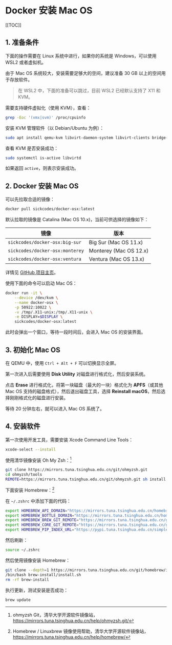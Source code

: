 # Docker 安装 Mac OS

[[TOC]]

## 1. 准备条件

下面的操作需要在 Linux 系统中进行，如果你的系统是 Windows，可以使用 WSL2 或者虚拟机。

由于 Mac OS 系统较大，安装需要足够大的空间，建议准备 30 GB 以上的空间用于存放软件。

> 在 WSL2 中，下面的准备可以跳过，目前 WSL2 已经默认支持了 X11 和 KVM。

需要支持硬件虚拟化（使用 KVM），查看：

```bash
grep -Eoc '(vmx|svm)' /proc/cpuinfo
```

安装 KVM 管理软件（以 Debian/Ubuntu 为例）：

```bash
sudo apt install qemu-kvm libvirt-daemon-system libvirt-clients bridge-utils virtinst virt-manager
```

查看 KVM 是否安装成功：

```bash
sudo systemctl is-active libvirtd
```

如果返回 `active`，则表示安装成功。

## 2. Docker 安装 Mac OS

可以先拉取合适的镜像：

```bash
docker pull sickcodes/docker-osx:latest
```

默认拉取的镜像是 Catalina (Mac OS 10.x)，当前可供选择的镜像如下：

| 镜像                            | 版本                   |
| ------------------------------- | ---------------------- |
| `sickcodes/docker-osx:big-sur`  | Big Sur (Mac OS 11.x)  |
| `sickcodes/docker-osx:monterey` | Monterey (Mac OS 12.x) |
| `sickcodes/docker-osx:ventura`  | Ventura (Mac OS 13.x)  |

详情见 [GitHub 项目主页](https://github.com/sickcodes/Docker-OSX)。

使用下面的命令可以启动 Mac OS：

```bash
docker run -it \
    --device /dev/kvm \
    --name docker-osx \
    -p 50922:10022 \
    -v /tmp/.X11-unix:/tmp/.X11-unix \
    -e DISPLAY=$DISPLAY \
    sickcodes/docker-osx:latest
```

此时会弹出一个窗口，等待一段时间后，会进入 Mac OS 的安装界面。

## 3. 初始化 Mac OS

在 QEMU 中，使用 `Ctrl + Alt + F` 可以切换显示全屏。

第一次进入后需要使用 **Disk Utility** 对磁盘进行格式化，然后安装系统。

点击 **Erase** 进行格式化，将第一块磁盘（最大的一块）格式化为 **APFS**（或其他 Mac OS 支持的磁盘格式），然后退出磁盘工具，选择 **Reinstall macOS**，然后选择刚刚格式化的磁盘进行安装。

等待 20 分钟左右，就可以进入 Mac OS 系统了。

## 4. 安装软件

第一次使用开发工具，需要安装 Xcode Command Line Tools：

```bash
xcode-select --install
```

使用清华镜像安装 Oh My Zsh：[^1]

[^1]: ohmyzsh Git，清华大学开源软件镜像站，<https://mirrors.tuna.tsinghua.edu.cn/help/ohmyzsh.git/>

```bash
git clone https://mirrors.tuna.tsinghua.edu.cn/git/ohmyzsh.git
cd ohmyzsh/tools
REMOTE=https://mirrors.tuna.tsinghua.edu.cn/git/ohmyzsh.git sh install.sh
```

下面安装 Homebrew：[^2]

[^2]: Homebrew / Linuxbrew 镜像使用帮助，清华大学开源软件镜像站，<https://mirrors.tuna.tsinghua.edu.cn/help/homebrew/>

在 `~/.zshrc` 中添加下面的代码：

```bash
export HOMEBREW_API_DOMAIN="https://mirrors.tuna.tsinghua.edu.cn/homebrew-bottles/api"
export HOMEBREW_BOTTLE_DOMAIN="https://mirrors.tuna.tsinghua.edu.cn/homebrew-bottles"
export HOMEBREW_BREW_GIT_REMOTE="https://mirrors.tuna.tsinghua.edu.cn/git/homebrew/brew.git"
export HOMEBREW_CORE_GIT_REMOTE="https://mirrors.tuna.tsinghua.edu.cn/git/homebrew/homebrew-core.git"
export HOMEBREW_PIP_INDEX_URL="https://pypi.tuna.tsinghua.edu.cn/simple"
```

然后刷新：

```bash
source ~/.zshrc
```

然后使用镜像安装 Homebrew：

```bash
git clone --depth=1 https://mirrors.tuna.tsinghua.edu.cn/git/homebrew/install.git brew-install
/bin/bash brew-install/install.sh
rm -rf brew-install
```

执行更新，测试安装是否成功：

```bash
brew update
```

